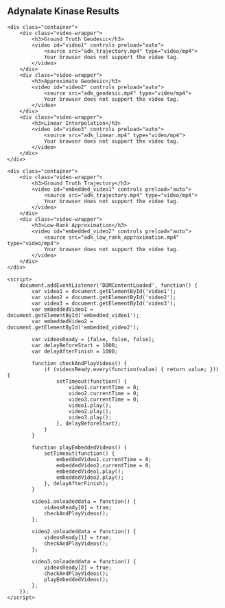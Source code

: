 <head>
    <meta charset="UTF-8">
    <meta name="viewport" content="width=device-width, initial-scale=1.0">
    <title>Adynalate Kinase Results</title>
    <style>
        .container {
            display: flex;
            justify-content: space-between;
            margin-bottom: 20px;
        }
        .video-wrapper {
            flex: 1;
            margin-right: 1%;
        }
        .video-wrapper:last-child {
            margin-right: 0;
        }
        video {
            width: 100%;
        }
    </style>
</head>
<body>
    <h2>Adynalate Kinase Results</h2>

    <div class="container">
        <div class="video-wrapper">
            <h3>Ground Truth Geodesic</h3>
            <video id="video1" controls preload="auto">
                <source src="adk_trajectory.mp4" type="video/mp4">
                Your browser does not support the video tag.
            </video>
        </div>
        <div class="video-wrapper">
            <h3>Approximate Geodesic</h3>
            <video id="video2" controls preload="auto">
                <source src="adk_geodesic.mp4" type="video/mp4">
                Your browser does not support the video tag.
            </video>
        </div>
        <div class="video-wrapper">
            <h3>Linear Interpolation</h3>
            <video id="video3" controls preload="auto">
                <source src="adk_linear.mp4" type="video/mp4">
                Your browser does not support the video tag.
            </video>
        </div>
    </div>

    <div class="container">
        <div class="video-wrapper">
            <h3>Ground Truth Trajectory</h3>
            <video id="embedded_video1" controls preload="auto">
                <source src="adk_trajectory.mp4" type="video/mp4">
                Your browser does not support the video tag.
            </video>
        </div>
        <div class="video-wrapper">
            <h3>Low-Rank Approximation</h3>
            <video id="embedded_video2" controls preload="auto">
                <source src="adk_low_rank_approximation.mp4" type="video/mp4">
                Your browser does not support the video tag.
            </video>
        </div>
    </div>

    <script>
        document.addEventListener('DOMContentLoaded', function() {
            var video1 = document.getElementById('video1');
            var video2 = document.getElementById('video2');
            var video3 = document.getElementById('video3');
            var embeddedVideo1 = document.getElementById('embedded_video1');
            var embeddedVideo2 = document.getElementById('embedded_video2');

            var videosReady = [false, false, false];
            var delayBeforeStart = 1000;
            var delayAfterFinish = 1000;

            function checkAndPlayVideos() {
                if (videosReady.every(function(value) { return value; })) {
                    setTimeout(function() {
                        video1.currentTime = 0;
                        video2.currentTime = 0;
                        video3.currentTime = 0;
                        video1.play();
                        video2.play();
                        video3.play();
                    }, delayBeforeStart);
                }
            }

            function playEmbeddedVideos() {
                setTimeout(function() {
                    embeddedVideo1.currentTime = 0;
                    embeddedVideo2.currentTime = 0;
                    embeddedVideo1.play();
                    embeddedVideo2.play();
                }, delayAfterFinish);
            }

            video1.onloadeddata = function() {
                videosReady[0] = true;
                checkAndPlayVideos();
            };

            video2.onloadeddata = function() {
                videosReady[1] = true;
                checkAndPlayVideos();
            };

            video3.onloadeddata = function() {
                videosReady[2] = true;
                checkAndPlayVideos();
                playEmbeddedVideos();
            };
        });
    </script>
</body>
</html>
